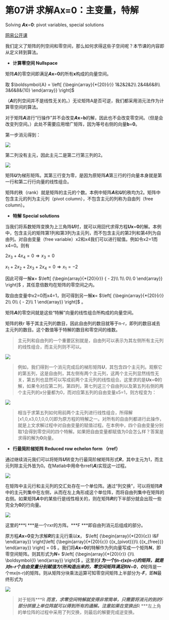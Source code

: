 # 第07讲 求解Ax=0：主变量，特解 

Solving ***A*x**=**0**: pivot variables, special solutions

[网易公开课](http://open.163.com/movie/2010/11/H/H/M6V0BQC4M_M6V2ABAHH.html)

我们定义了矩阵的列空间和零空间，那么如何求得这些子空间呢？本节课的内容即从定义转到算法。

- **计算零空间 Nullspace**

矩阵***A***的零空间即满足***A*x**=**0**的所有**x**构成的向量空间。

取 $\boldsymbol{A} = \left[ {\begin{array}{*{20}{r}} 1&2&2&2\\ 2&4&6&8\\ 3&6&8&{10} \end{array}} \right]$ 

（***A***的列空间并不是线性无关的。）无论矩阵A是否可逆，我们都采用消元法作为计算零空间的算法。

对于矩阵***A***进行“行操作”并不会改变***A*x**=**b**的解，因此也不会改变零空间。（但是会改变列空间。）此处不需要应用增广矩阵，因为等号右侧的向量**b**=**0**。

第一步消元得到：

![](https://pic1.zhimg.com/v2-f94cbb6d0d6f7f5a904253673563bf94_b.jpg)

第二列没有主元，因此主元二是第二行第三列的2。

![](https://pic3.zhimg.com/v2-a8cc3da743f9bba6d3e8760b07414eb2_b.jpg)

矩阵***U***为梯形矩阵。其第三行变为零，是因为原矩阵***A***第三行的行向量本身就是第一行和第二行行向量的线性组合。

矩阵的秩（rank）就是矩阵的主元的个数。本例中矩阵***A***和***U***的秩均为2。矩阵中包含主元的列为主元列（pivot column），不包含主元的列称为自由列（free column）。

- **特解 Special solutions**

当我们将系数矩阵变换为上三角阵***U***时，就可以用回代求得方程***U*x**=**0**的解。本例中，包含主元的矩阵第1列和第3列为主元列，而不包含主元的第2列和第4列为自由列。对自由变量（free variable）x2和x4我们可以进行赋值。例如令x2=1而x4=0。则有

$2{x_3} + 4{x_4} = 0 \Rightarrow {x_3} = 0$ 

${x_1} + 2{x_2} + 2{x_3} + 2{x_4} = 0 \Rightarrow {x_1} =  - 2$ 

因此可得一解**x**= $\left[ {\begin{array}{*{20}{r}} { - 2}\\ 1\\ 0\\ 0 \end{array}} \right]$ ，其任意倍数均在矩阵的零空间之内。

取自由变量中x2=0而x4=1，则可得到另一解**x**= $\left[ {\begin{array}{*{20}{r}} 2\\ 0\\ { - 2}\\ 1 \end{array}} \right]$ 。

矩阵***A***的零空间就是这些“特解”向量的线性组合所构成的向量空间。

矩阵的秩r 等于其主元列的数目，因此自由列的数目就等于n-r，即列的数目减去主元列的数目。这个数值等于特解的数目和零空间的维数。

> 主元列和自由列的一个重要区别就是，自由列可以表示为其左侧所有主元列的线性组合，而主元列则不可以。

![](https://pic2.zhimg.com/v2-a5f7c098bb04ae317a2de6cac8302035_b.jpg)

> 例如，我们得到一个消元完成后的梯形矩阵***U***，其包含四个主元列。观察它的第五列，这是自由列，其左侧有两个主元列，这两个主元列显然线性无关，第五列也显然可以写成前两个主元列的线性组合。这里求的是***U*x**=**0**的解，如果令对应第二列，第四列，第七列这三个自由列以及第五列右侧的两个主元列的x分量都为0，而对应第五列的自由变量x5=1，则方程变为：

![](https://pic1.zhimg.com/v2-23ad2b254fb33f7c7abc13300d7a5148_b.jpg)

> 相当于求第五列如何用前两个主元列进行线性组合，所得解[x1,0,x3,0,1,0,0,0]即为原方程的特解之一。对所有的自由列都进行此操作，就是上文求解过程中对自由变量的赋值过程。在本例中，四个自由变量分别取1会得到零空间的四个特解。如果把自由变量都赋值为0会怎么样？答案是求得的解为**0**向量。

- **行最简阶梯矩阵 Reduced row echelon form （rref）**

通过继续消元我们可以将矩阵***U***转变为行最简阶梯矩阵形式***R***，其中主元为1，而主元列除主元外皆为0。在Matlab中用命令rref(***A***)实现这一过程。

![](https://pic4.zhimg.com/v2-3d48d9dc5347585998167f9dbdf2a2cb_b.jpg)

在矩阵中主元行和主元列的交汇处存在一个单位阵。通过“列交换”，可以将矩阵***R***中的主元列集中在左侧，从而在左上角形成这个单位阵，而将自由列集中在矩阵的右侧。如果矩阵***A***中的某些行是线性相关的，则在矩阵***R***的下半部分就会出现一些完全为**0**的行向量。

![](https://pic4.zhimg.com/v2-3a94133bc6345ee18153b65bd9899783_b.jpg)

这里的***I ***是一个rxr的方阵。***F ***即自由列消元后组成的部分。

原方程***A*x**=**0**变为求解***R***的主元行乘以**x**， $\left[ {\begin{array}{*{20}{c}} I&F \end{array}} \right]\left[ {\begin{array}{*{20}{c}} {{x_{pivot}}}\\ {{x_{free}}} \end{array}} \right] = 0$ 。我们将***A*x**=**0**的特解作为列向量写成一个矩阵***N***，即零空间矩阵。则其形式为***N***= $\left[ {\begin{array}{*{20}{r}} {}\\ \boldsymbol{I} \end{array}} \right]$ 。这里的***I ***为一个(n-r)x(n-r)的矩阵，就是对n-r个自由变量分别赋值为1所构造出来的，零空间矩阵满足***RN***=***0***，***0***矩阵是一个mx(n-r)的矩阵。则从矩阵分块乘法运算可知零空间矩阵上半部分为-***F***，即***N***最终形式为

![](https://pic2.zhimg.com/v2-a5b61cf2c07dfe3dc14c7a7afba7605d_b.jpg)

> 对于矩阵***R ***而言，求零空间特解就变得非常简单，只需要将消元的到的***F ***部分拼接上单位阵就可以得到所有的通解。注意如果在变换出***R ***左上角的单位阵的过程中采用了列交换，则最后的解要完成逆变换。
